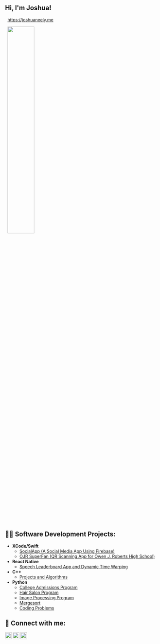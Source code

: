 <h2>Hi, I'm Joshua! <br/></h2>

<div align="left">
<p align="left">
  &nbsp;
  <a href="https://joshuaneely.me" target="_blank">
      https://joshuaneely.me
  </a>  
</p>
&nbsp;
<a href="#x">
<img width="41.75%" src="https://github-readme-stats.vercel.app/api/top-langs/?username=joshuaneelyCS&layout=compact&theme=transparent&hide=c,vhdl,verilog,matlab,jupyter%20notebook,m4,assembly,javascript"/>
</a>
</div>


<h2>👨‍💻 Software Development Projects:</h2>

- <b>XCode/Swift</b>
  - [SocialApp (A Social Media App Using Firebase)](https://github.com/me50/joshuaneelyCS)
  - [OJR SuperFan (QR Scanning App for Owen J. Roberts High School)](https://github.com/joshuaneelyCS/SuperFanApp)
- <b>React Native</b>
  - [Speech Leaderboard App and Dynamic Time Warping](https://github.com/joshuaneelyCS/reactNative)
- <b>C++</b>
  - [Projects and Algorithms](https://github.com/joshuaneelyCS/Cpp)
- <b>Python</b>
  - [College Admissions Program](https://github.com/joshuaneelyCS/Python/tree/main/College%20Admissions%20Program)
  - [Hair Salon Program](https://github.com/joshuaneelyCS/Python/tree/main/Hair%20Salon%20Program)
  - [Image Processing Program](https://github.com/joshuaneelyCS/Python/tree/main/Image%20Processing%20Program)
  - [Mergesort](https://github.com/joshuaneelyCS/Python/tree/main/Mergesort%20Program)
  - [Coding Problems](https://github.com/joshuaneelyCS/Python/tree/main/Coding%20Problems)

<h2> 🤳 Connect with me:</h2>

[<img align="left" alt="JoshMadakor | LinkedIn" width="22px" src="https://cdn.jsdelivr.net/npm/simple-icons@v3/icons/linkedin.svg" />][linkedin]
[<img align="left" alt="JoshMadakor | Instagram" width="22px" src="https://cdn.jsdelivr.net/npm/simple-icons@v3/icons/instagram.svg" />][instagram]
[<img align="left" alt="JoshMadakor | Instagram" width="22px" src="https://cdn.jsdelivr.net/npm/simple-icons@v3/icons/facebook.svg" />][facebook]

[instagram]: https://www.instagram.com/joshuaneely/
[linkedin]: https://www.linkedin.com/in/jpneely/
[facebook]: https://www.facebook.com/joshua.neely.9028

<!--
**joshmadakor1/joshmadakor1** is a ✨ _special_ ✨ repository because its `README.md` (this file) appears on your GitHub profile.

Here are some ideas to get you started:

- 🔭 I’m currently working on ...
- 🌱 I’m currently learning ...
- 👯 I’m looking to collaborate on ...
- 🤔 I’m looking for help with ...
- 💬 Ask me about ...
- 📫 How to reach me: ...
- 😄 Pronouns: ...
- ⚡ Fun fact: ...
-->
